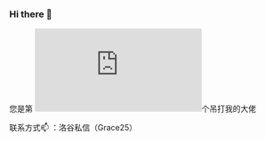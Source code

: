 ### Hi there 👋

您是第
![](http://www.hit-counts.com/counter.php?t=MTQ1MzAzOQ)个吊打我的大佬

联系方式📫 ：洛谷私信（Grace25）
